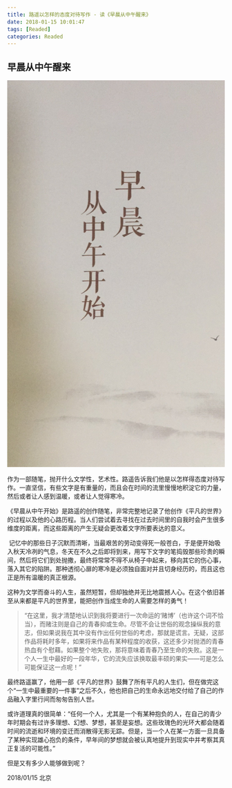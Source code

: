 ```yaml
---
title: 路遥以怎样的态度对待写作 - 读《早晨从中午醒来》
date: 2018-01-15 10:01:47
tags: [Readed]
categories: Readed
---
```


## 早晨从中午醒来

![早晨从中午醒来](/images/read/read_zcczwxl.JPG)

作为一部随笔，抛开什么文学性，艺术性。路遥告诉我们他是以怎样得态度对待写作。一直坚信，有些文字是有重量的，而且会在时间的流里慢慢地积淀它的力量，然后或者让人感到温暖，或者让人觉得寒冷。

《早晨从中午开始》是路遥的创作随笔，非常完整地记录了他创作《平凡的世界》的过程以及他的心路历程。当人们尝试着去寻找在过去时间里的自我时会产生很多维度的距离，而这些距离的产生无疑会更改着文字所要表达的意义。

 记忆中的那些日子沉默而清晰，当最艰苦的劳动变得死一般苍白，于是便开始吸入秋天冷冽的气息，冬天在不久之后即将到来，用写下文字的笔捣毁那些珍贵的瞬间，然后将它们到处抛撒，最终将常常不得不从椅子中起来，移向其它的伤心事，落入其它的陷阱。那种透彻心扉的寒冷是必须独自面对并且切身经历的，而且这也正是所有温暖的真正根源。

这种为文学而奋斗的人生，虽然短暂，但却独绝并无比地震撼人心。在这个依旧甚至从来都是平凡的世界里，能把创作当成生命的人需要怎样的勇气！

>“在这里，我才清楚地认识到我将要进行一次命运的‘赌博’（也许这个词不恰当），而赌注则是自己的青春抑或生命。尽管不会让世俗的观念操纵我的意志，但如果说我在其中没有作出任何世俗的考虑，那就是谎言。无疑，这部作品将耗时多年，如果将来作品有某种程度的收获，这还多少对抛洒的青春热血有个慰藉。如果整个地失败，那将意味着青春乃至生命的失败。这是一个人一生中最好的一段年华，它的流失应该换取最丰硕的果实——可是怎么可能保证这一点呢！”

最终路遥赢了，他用一部《平凡的世界》鼓舞了所有平凡的人生们，但在做完这个“一生中最重要的一件事”之后不久，他也把自己的生命永远地交付给了自己的作品融入字里行间而匆匆告别人世。

或许道理真的很简单：“任何一个人，尤其是一个有某种抱负的人，在自己的青少年时期会有过许多理想、幻想、梦想，甚至是妄想。这些玫瑰色的光环大都会随着时间的流逝和环境的变迁而消散得无影无踪。但是，当一个人在某一方面一旦具备了某种实现雄心抱负的条件，早年间的梦想就会被认真地提升到现实中并考察其真正复活的可能性。”

但是又有多少人能够做到呢？

2018/01/15 北京